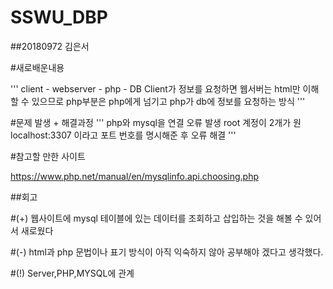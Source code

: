 # SSWU_DBP

##20180972 김은서

#새로배운내용

'''
client - webserver - php - DB
Client가 정보를 요청하면 웹서버는 html만 이해할 수 있으므로 php부분은 php에게 넘기고 php가 db에 정보를 요청하는 방식
'''

#문제 발생 + 해결과정
'''
php와 mysql을 연결 오류 발생
root 계정이 2개가 원
localhost:3307 이라고 포트 번호를 명시해준 후 오류 해결
'''

#참고할 만한 사이트

https://www.php.net/manual/en/mysqlinfo.api.choosing.php

##회고

#(+) 웹사이트에 mysql 테이블에 있는 데이터를 조회하고 삽입하는 것을 해볼 수 있어서 새로웠다

#(-) html과 php 문법이나 표기 방식이 아직 익숙하지 않아 공부해야 겠다고 생각했다.

#(!) Server,PHP,MYSQL에 관계
